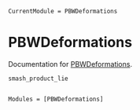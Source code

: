 ```@meta
CurrentModule = PBWDeformations
```

# PBWDeformations

Documentation for [PBWDeformations](https://gitlab.com/johannesflake/PBWDeformations.jl).

```@docs
smash_product_lie
```

```@index
```

```@autodocs
Modules = [PBWDeformations]
```
